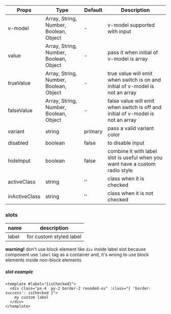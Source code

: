 | Props | Type | Default | Description |
| ------------ | ------------ | ------------ | ------------ |
| v-model | Array, String, Number, Boolean, Object | - | v-model supported with input |
| value | Array, String, Number, Boolean, Object | - | pass it when initial of v-model is array |
| trueValue | Array, String, Number, Boolean, Object | - | true value will emit when switch is on and initial of v-model is not an array |
| falseValue | Array, String, Number, Boolean, Object | - | false value will emit when switch is off and initial of v-model is not an array |
| variant | string | primary | pass a valid variant color |
| disabled | boolean | false | to disable input |
| hideInput | boolean | false | combine it with label slot is useful when you want have a custom radio style |
| activeClass | string | '' | class when it is checked |
| inActiveClass | string | '' | class when it is not checked |

### slots
| name | description
| ------------ | ------------ |
| label | for custom styled label|

 **warning!** don't use block element like `div` inside label slot because component use `label` tag as a container
 and, it's wrong to use block elements inside non-block elements
##### slot example

```vue
<template #label="{isChecked}">
  <div class="px-4  py-2 border-2 rounded-xs" :class="{ 'border-success': isChecked }">
    my custom label
  </div>
</template>
```